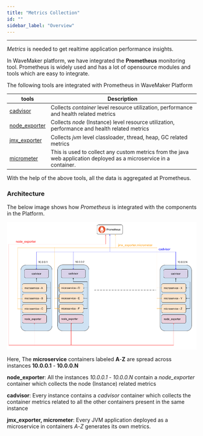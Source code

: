 ```yaml
---
title: "Metrics Collection"
id: ""
sidebar_label: "Overview"
---
```

---

*Metrics* is needed to get realtime application performance insights.

In WaveMaker platform, we have integrated the **Prometheus** monitoring tool. Prometheus is widely used and has a lot of opensource modules and tools which are
 easy to integrate.

The following tools are integrated with Prometheus in WaveMaker Platform

| tools      | Description |
| ----------- | ----------- |
| [cadvisor](https://github.com/google/cadvisor) | Collects *container* level resource utilization, performance and health related metrics  |  
| [node_exporter](https://github.com/prometheus/node_exporter) | Collects *node* (Instance) level resource utilization, performance and health related metrics  |  
| [jmx_exporter](https://github.com/prometheus/jmx_exporter) | Collects *jvm* level classloader, thread, heap, GC related metrics  |
| [micrometer](https://github.com/micrometer-metrics/micrometer) | This is used to collect any custom metrics from the java web application deployed as a microservice in a container. |

With the help of the above tools, all the data is aggregated at Prometheus.

### Architecture

The below image shows how *Prometheus* is integrated with the components in the Platform.

![Kibana Home Page](/learn/assets/wme-setup/wme-observability/prometheus/prometheus-architecture.png)

Here, The **microservice** containers labeled **A**-**Z** are spread across instances **10.0.0.1** - **10.0.0.N**

**node_exporter**: All the instances *10.0.0.1* - *10.0.0.N* contain a *node_exporter* container which collects the node (Instance) related metrics  

**cadvisor**: Every instance contains a *cadvisor* container which collects the container metrics  related to all the other containers present in the same
 instance

**jmx_exporter, micrometer**: Every JVM application deployed as a microservice in containers *A*-*Z* generates its own metrics.
  